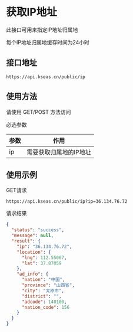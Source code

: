 # 获取IP地址

此接口可用来指定IP地址归属地

每个IP地址归属地缓存时间为24小时

## 接口地址

```
https://api.kseas.cn/public/ip
```

## 使用方法

请使用 GET/POST 方法访问

必选参数

| 参数 | 作用                   |
| ---- | ---------------------- |
| ip   | 需要获取归属地的IP地址 |

## 使用示例

GET请求

```
https://api.kseas.cn/public/ip?ip=36.134.76.72
```

请求结果

```json
{
  "status": "success",
  "message": null,
  "result": {
    "ip": "36.134.76.72",
    "location": {
      "lng": 112.55067,
      "lat": 37.87059
    },
    "ad_info": {
      "nation": "中国",
      "province": "山西省",
      "city": "太原市",
      "district": "",
      "adcode": 140100,
      "nation_code": 156
    }
  }
}
```
